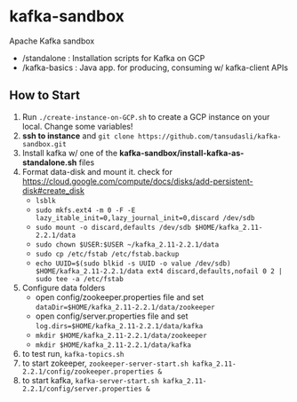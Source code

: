 # kafka-sandbox

Apache Kafka sandbox

- /standalone : Installation scripts for Kafka on GCP
- /kafka-basics : Java app. for producing, consuming w/ kafka-client APIs


## How to Start

1. Run `./create-instance-on-GCP.sh` to create a GCP instance on your local. Change some variables!
2. **ssh to instance** and `git clone https://github.com/tansudasli/kafka-sandbox.git`
3. Install kafka w/ one of the **kafka-sandbox/install-kafka-as-standalone.sh** files
4. Format data-disk and mount it. check for <https://cloud.google.com/compute/docs/disks/add-persistent-disk#create_disk>
   - `lsblk`
   - `sudo mkfs.ext4 -m 0 -F -E lazy_itable_init=0,lazy_journal_init=0,discard /dev/sdb`
   - `sudo mount -o discard,defaults /dev/sdb $HOME/kafka_2.11-2.2.1/data`
   - `sudo chown $USER:$USER ~/kafka_2.11-2.2.1/data`
   - `sudo cp /etc/fstab /etc/fstab.backup`
   - `echo UUID=$(sudo blkid -s UUID -o value /dev/sdb) $HOME/kafka_2.11-2.2.1/data ext4 discard,defaults,nofail 0 2 | sudo tee -a /etc/fstab`
5. Configure data folders
   - open config/zookeeper.properties file and set `dataDir=$HOME/kafka_2.11-2.2.1/data/zookeeper`
   - open config/server.properties file and set `log.dirs=$HOME/kafka_2.11-2.2.1/data/kafka`
   - `mkdir $HOME/kafka_2.11-2.2.1/data/zookeeper`
   - `mkdir $HOME/kafka_2.11-2.2.1/data/kafka`
6. to test run, `kafka-topics.sh`
7. to start zokeeper, `zookeeper-server-start.sh kafka_2.11-2.2.1/config/zookeeper.properties &`
8. to start kafka, `kafka-server-start.sh kafka_2.11-2.2.1/config/server.properties &`
